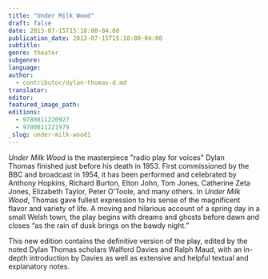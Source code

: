 ```yaml
---
title: "Under Milk Wood"
draft: false
date: 2013-07-15T15:18:00-04:00
publication_date: 2013-07-15T15:18:00-04:00
subtitle:
genre: theater
subgenre:
language:
author:
  - contributor/dylan-thomas-d.md
translator:
editor:
featured_image_path:
editions:
  - 9780811220927
  - 9780811221979
_slug: under-milk-wood1
---
```


_Under Milk Wood_ is the masterpiece "radio play for voices" Dylan Thomas finished just before his death in 1953\. First commissioned by the BBC and broadcast in 1954, it has been performed and celebrated by Anthony Hopkins, Richard Burton, Elton John, Tom Jones, Catherine Zeta Jones, Elizabeth Taylor, Peter O’Toole, and many others. In _Under Milk Wood_, Thomas gave fullest expression to his sense of the magnificent flavor and variety of life. A moving and hilarious account of a spring day in a small Welsh town, the play begins with dreams and ghosts before dawn and closes “as the rain of dusk brings on the bawdy night.”

This new edition contains the definitive version of the play, edited by the noted Dylan Thomas scholars Walford Davies and Ralph Maud, with an in-depth introduction by Davies as well as extensive and helpful textual and explanatory notes.

